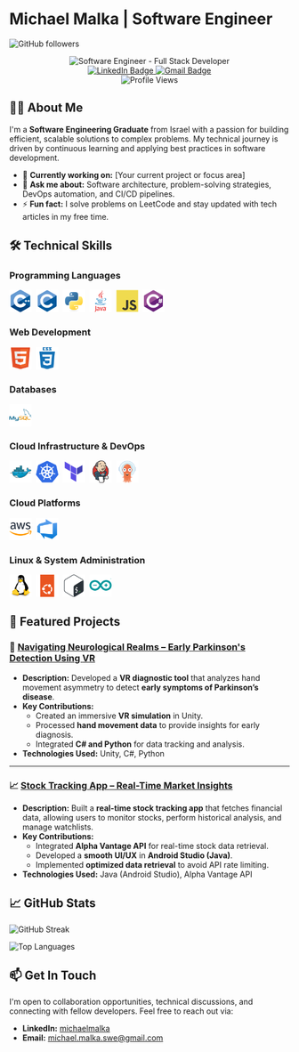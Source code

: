 # Michael Malka | Software Engineer

![GitHub followers](https://img.shields.io/github/followers/NanoShark?style=social)

<div align="center">
  <img src="https://img.shields.io/badge/Software_Engineer-Full_Stack_Developer-blue?style=for-the-badge" alt="Software Engineer - Full Stack Developer"/>
  <br>
  <a href="https://www.linkedin.com/in/michaelmalka/">
    <img src="https://img.shields.io/badge/LinkedIn-blue?style=for-the-badge&logo=linkedin&logoColor=white" alt="LinkedIn Badge"/>
  </a>
  <a href="mailto:michael.malka.swe@gmail.com">
    <img src="https://img.shields.io/badge/-Gmail-red?style=for-the-badge&logo=Gmail&logoColor=white" alt="Gmail Badge"/>
  </a>
  <br>
  <img src="https://komarev.com/ghpvc/?username=NanoShark&style=flat-square&color=blue" alt="Profile Views"/>
</div>

## 👨‍💻 About Me

I'm a **Software Engineering Graduate** from Israel with a passion for building efficient, scalable solutions to complex problems. My technical journey is driven by continuous learning and applying best practices in software development.

- 🔭 **Currently working on:** [Your current project or focus area]
- 💬 **Ask me about:** Software architecture, problem-solving strategies, DevOps automation, and CI/CD pipelines.
- ⚡ **Fun fact:** I solve problems on LeetCode and stay updated with tech articles in my free time.

## 🛠️ Technical Skills

### **Programming Languages**
<div>
  <img src="https://github.com/devicons/devicon/blob/master/icons/cplusplus/cplusplus-original.svg" title="C++" alt="C++" width="40" height="40"/>&nbsp; 
  <img src="https://github.com/devicons/devicon/blob/master/icons/c/c-original.svg" title="C" alt="C" width="40" height="40"/>&nbsp; 
  <img src="https://github.com/devicons/devicon/blob/master/icons/python/python-original.svg" title="Python" alt="Python" width="40" height="40"/>&nbsp;
  <img src="https://github.com/devicons/devicon/blob/master/icons/java/java-original-wordmark.svg" title="Java" alt="Java" width="40" height="40"/>&nbsp;
  <img src="https://github.com/devicons/devicon/blob/master/icons/javascript/javascript-original.svg" title="JavaScript" alt="JavaScript" width="40" height="40"/>&nbsp;
  <img src="https://github.com/devicons/devicon/blob/master/icons/csharp/csharp-original.svg" title="C#" alt="C#" width="40" height="40"/>&nbsp;
</div>

### **Web Development**
<div>
  <img src="https://github.com/devicons/devicon/blob/master/icons/html5/html5-original.svg" title="HTML5" alt="HTML" width="40" height="40"/>&nbsp;
  <img src="https://github.com/devicons/devicon/blob/master/icons/css3/css3-plain-wordmark.svg" title="CSS3" alt="CSS" width="40" height="40"/>&nbsp;
</div>

### **Databases**
<div>
  <img src="https://github.com/devicons/devicon/blob/master/icons/mysql/mysql-original-wordmark.svg" title="MySQL" alt="MySQL" width="40" height="40"/>&nbsp;
</div>

### **Cloud Infrastructure & DevOps**
<div>
  <img src="https://github.com/devicons/devicon/blob/master/icons/docker/docker-original.svg" title="Docker" alt="Docker" width="40" height="40"/>&nbsp;
  <img src="https://github.com/devicons/devicon/blob/master/icons/kubernetes/kubernetes-original.svg" title="Kubernetes" alt="Kubernetes" width="40" height="40"/>&nbsp;
  <img src="https://github.com/devicons/devicon/blob/master/icons/terraform/terraform-original.svg" title="Terraform" alt="Terraform" width="40" height="40"/>&nbsp;
  <img src="https://github.com/devicons/devicon/blob/master/icons/jenkins/jenkins-original.svg" title="Jenkins" alt="Jenkins" width="40" height="40"/>&nbsp;
  <img src="https://github.com/devicons/devicon/blob/master/icons/argocd/argocd-original.svg" title="ArgoCD" alt="ArgoCD" width="40" height="40"/>&nbsp;
</div>

### **Cloud Platforms**
<div>
  <img src="https://github.com/devicons/devicon/blob/master/icons/amazonwebservices/amazonwebservices-original-wordmark.svg" title="AWS" alt="AWS" width="40" height="40"/>&nbsp;
  <img src="https://github.com/devicons/devicon/blob/master/icons/azuredevops/azuredevops-original.svg" title="Azure DevOps" alt="Azure DevOps" width="40" height="40"/>&nbsp;
</div>

### **Linux & System Administration**
<div>
  <img src="https://github.com/devicons/devicon/blob/master/icons/linux/linux-original.svg" title="Linux" alt="Linux" width="40" height="40"/>&nbsp;
  <img src="https://github.com/devicons/devicon/blob/master/icons/ubuntu/ubuntu-original.svg" title="Ubuntu" alt="Ubuntu" width="40" height="40"/>&nbsp;
  <img src="https://github.com/devicons/devicon/blob/master/icons/bash/bash-original.svg" title="Bash" alt="Bash" width="40" height="40"/>&nbsp;
  <img src="https://github.com/devicons/devicon/blob/master/icons/arduino/arduino-original.svg" title="Arduino" alt="Arduino" width="40" height="40"/>&nbsp;
</div>

## 🚀 **Featured Projects**

### 🏥 [Navigating Neurological Realms – Early Parkinson's Detection Using VR](https://github.com/NanoShark/Navigating-Neurological-Realms)
- **Description:** Developed a **VR diagnostic tool** that analyzes hand movement asymmetry to detect **early symptoms of Parkinson’s disease**.
- **Key Contributions:**
  - Created an immersive **VR simulation** in Unity.
  - Processed **hand movement data** to provide insights for early diagnosis.
  - Integrated **C# and Python** for data tracking and analysis.
- **Technologies Used:** Unity, C#, Python

---

### 📈 [Stock Tracking App – Real-Time Market Insights](https://github.com/NanoShark/StockTrackerAppAlphaApi)
- **Description:** Built a **real-time stock tracking app** that fetches financial data, allowing users to monitor stocks, perform historical analysis, and manage watchlists.
- **Key Contributions:**
  - Integrated **Alpha Vantage API** for real-time stock data retrieval.
  - Developed a **smooth UI/UX** in **Android Studio (Java)**.
  - Implemented **optimized data retrieval** to avoid API rate limiting.
- **Technologies Used:** Java (Android Studio), Alpha Vantage API

## 📈 GitHub Stats

![GitHub Streak](https://streak-stats.demolab.com?user=NanoShark&theme=dark&background=000000)

![Top Languages](https://github-readme-stats.vercel.app/api/top-langs/?username=NanoShark&layout=compact&theme=vision-friendly-dark&hide_border=true)

## 📫 Get In Touch

I'm open to collaboration opportunities, technical discussions, and connecting with fellow developers. Feel free to reach out via:

- **LinkedIn:** [michaelmalka](https://www.linkedin.com/in/michaelmalka/)
- **Email:** [michael.malka.swe@gmail.com](mailto:michael.malka.swe@gmail.com)

